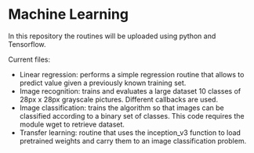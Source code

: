 # Machine Learning

In this repository the routines will be uploaded using python and Tensorflow.

Current files:

  - Linear regression: performs a simple regression routine that allows to predict value given a previously known training set.
  - Image recognition: trains and evaluates a large dataset 10 classes of 28px x 28px grayscale pictures. Different callbacks are used.
  - Image classification: trains the algorithm so that images can be classified according to a binary set of classes. This code requires the module wget to retrieve dataset. 
  - Transfer learning: routine that uses the inception_v3 function to load pretrained weights and carry them to an image classification problem.
